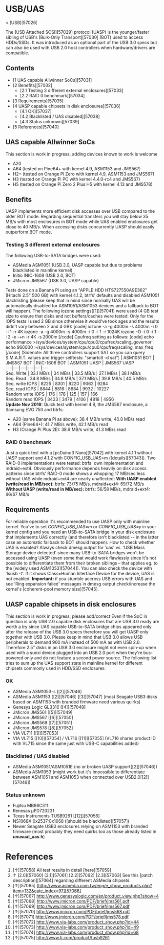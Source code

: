 # USB/UAS
< [USB][57026]
 
The [USB Attached SCSI][57029] protocol (UASP) is the younger/faster sibling of USB's [Bulk-Only Transport][57030] (BOT) used to access HDDs/SSDs. It was introduced as an optional part of the USB 3.0 specs but can also be used with USB 2.0 host controllers when hardware/drivers are compatible. 
## Contents
  * [1 UAS capable Allwinner SoCs][57031]
  * [2 Benefits][57032]
    * [2.1 Testing 3 different external enclosures][57033]
    * [2.2 RAID 0 benchmark][57034]
  * [3 Requirements][57035]
  * [4 UASP capable chipsets in disk enclosures][57036]
    * [4.1 OK][57037]
    * [4.2 Blacklisted / UAS disabled][57038]
    * [4.3 Status unknown][57039]
  * [5 References][57040]

## UAS capable Allwinner SoCs
This section is work in progress, adding devices known to work is welcome
  * A20
  * A64 (tested on Pine64+ with kernel 4.9, ASM1153 and JMS567)
  * H2+ (tested on Orange Pi Zero with kernel 4.9, ASM1153 and JMS567)
  * H3 (tested on Orange Pi PC with kernel 4.4.0-rc4 and JMS567)
  * H5 (tested on Orange Pi Zero 2 Plus H5 with kernel 4.13 and JMS578)

## Benefits
UASP implements more efficient disk accesses over USB compared to the older BOT mode. Regarding sequential transfers you will stay below 35 MB/s with most enclosures in BOT mode while UAS enabled enclosures get close to 40 MB/s. When accessing disks concurrently UASP should easily outperform BOT mode. 
### Testing 3 different external enclosures
The following USB-to-SATA bridges were used: 
  * ASMedia ASM1051 (USB 3.0, UASP capable but due to problems blacklisted in mainline kernel)
  * Initio INIC-1608 (USB 2.0, BOT)
  * JMicron JMS567 (USB 3.0, UASP capable)

Tests done on a Banana Pi using an "APPLE HDD HTS727550A9E362" (Hitachi 2.5" 500 GB) with kernel 4.1.2, btrfs' defaults and disabled ASM1051 blacklisting (please keep that in mind since normally UAS will be automatically disabled for ASM1051/ASM1053 devices and a fallback to BOT will happen). The following iozone settings[[1]][57041] were used (4 GB test size to ensure that disks and not buffers/caches were tested. Only for the IOPS tests I used 2 GB since otherwise it would've took ages and the results didn't vary between 2 and 4 GB): 
[code] 
    iozone -a -g 4000m -s 4000m -i 0 -i 1 -r 4K
    iozone -a -g 4000m -s 4000m -i 0 -i 1 -r 1024K
    iozone -O -i 0 -i 1 -i 2 -e -+n -r 4K -s 2000m
[/code]
Cpufreq setting as follows: 
[code] 
    echo performance >/sys/devices/system/cpu/cpu0/cpufreq/scaling_governor
    echo 960000 >/sys/devices/system/cpu/cpu0/cpufreq/scaling_max_freq
[/code]
(Sidenote: All three controllers support SAT so you can query S.M.A.R.T. values and trigger selftests: "smartctl -d sat") 
| ASM1051 BOT | JMS567 BOT | INIC-1608 BOT | ASM1051 UASP | JMS567 UASP   
---|---|---|---|---|---  
Seq. Write  | 33.1 MB/s | 34 MB/s | 33.5 MB/s | 37.1 MB/s | 38.1 MB/s   
Seq. Read  | 34.8 MB/s | 34.8 MB/s | 37.1 MB/s | 39.8 MB/s | 40.5 MB/s   
Seq. write IOPS  | 8225 | 8301 | 8220 | 9062 | 9284   
Seq. read IOPS  | 8844 | 8816 | 8684 | 9932 | 10227   
Random write IOPS  | 176 | 178 | 125 | 157 | 166   
Random read IOPS  | 3433 | 3479 | 4106 | 4818 | 4956   
**Update Nov 2016:** Quick test with kernel 4.9, the JMS567 enclosure, a Samsung EVO 750 and btrfs: 
  * A20 (same Banana Pi as above): 38.4 MB/s write, 40.8 MB/s read
  * A64 (Pine64+): 41.7 MB/s write, 42.1 MB/s read
  * H3 (Orange Pi Plus 2E): 38.9 MB/s write, 41.3 MB/s read

### RAID 0 benchmark
Just a quick test with a [pcDuino3 Nano][57042] with kernel 4.1.1 without UASP support and 4.1.2 with CONFIG_USB_UAS=m ([details][57043]). Two RAID-0 implementations were tested: btrfs' own implementation and mdraid+ext4. Obviously performance depends heavily on disk access patterns since btrfs' RAID-0 mode shows a whopping 17 MB/sec less without UAS while mdraid+ext4 are nearly unaffected: 
**With UASP enabled (write/read in MB/sec):** btrfs: 73/75 MB/s, mdraid+ext4: 69/72 MB/s 
**Without UASP (write/read in MB/sec):** btrfs: 56/58 MB/s, mdraid+ext4: 66/67 MB/s 
## Requirements
For reliable operation it's recommended to use UASP only with mainline kernel. You've to set _CONFIG_USB_UAS=m_ or _CONFIG_USB_UAS=y_ in your kernel config and you need an USB-to-SATA bridge in your disk enclosure that implements UAS correctly (and therefore isn't blacklisted -- in the latter case an automatic fallback to BOT should happen). 
How to check whether UAS is enabled? Always check dmesg output for 'uas' vs. 'USB Mass Storage device detected' since many USB-to-SATA bridges won't be accessed using UASP (even some that would work flawlessly since it's not possible to differentiate them from their broken siblings – that applies eg. to the [widely used ASM1053][57044]). You can also check the device with 'lsusb -t'. If it shows Class=Human Interface Device for the device, UAS is not enabled. 
**Important:** if you stumble accross USB errors with UAS and see 'Ring expansion failed' messages in dmesg output check/increase the kernel's [coherent-pool memory size][57045]. 
## UASP capable chipsets in disk enclosures
This section is work in progress, please add/correct
Even if the SoC in question is only USB 2.0 capable disk enclosures that are USB 3.0 ready are worth a try since UAS capable USB-to-SATA bridge chips appeared only after the release of the USB 3.0 specs therefore you will get UASP only together with USB 3.0. Please keep in mind that USB 3.0 allows USB peripherals to demand 900 mA instead of 500 mA as with USB 2.0. Therefore 2.5" disks in an USB 3.0 enclosure might not even spin-up when used with a sunxi device plugged into an USB 2.0 port when they're bus-powered only and do not feature a second power source. 
The following list tries to sum up the UAS support state in mainline kernel for different chipsets commonly used in HDD/SSD enclosures: 
### OK
  * ASMedia ASM1053-s [[2]][57046]
  * ASMedia ASM1153 [[2]][57046] [[3]][57047] (most Seagate USB3 disks based on ASM1153 with branded firmware need various quirks)
  * Genesys Logic GL3310 [[4]][57048]
  * JMicron JMS561 [[5]][57049]
  * JMicron JMS567 [[6]][57050]
  * JMicron JMS568 [[7]][57051]
  * JMicron JMS578 [[8]][57052]
  * VIA VL711 [[9]][57053]
  * VIA VL715 [[10]][57054] / VL716 [[11]][57055] (VL716 shares product ID with VL715 since the same just with USB-C capabilities added)

### Blacklisted / UAS disabled
  * ASMedia ASM1051/ASM1051E (no or broken UASP support[[2]][57046])
  * ASMedia ASM1053 (might work but it's impossible to differentiate between ASM1051 and ASM1053 when connected over USB2.0[[2]][57046])

### Status unknown
  * Fujitsu MB86C311
  * Renesas µPD720231
  * Texas Instruments TUSB9261 [[12]][57056]
  * NS1068X 0x2537:0x1068 ([should be blacklisted][57057])
  * Newer Seagate USB3 enclosures relying on ASM1153 with branded firmware (most probably they need quirks too as those already listed in **unusual_uas.h**)

# References
  1. [↑][57058] All test results in detail [here][57059]
  2. ↑ [2.0][57060] [2.1][57061] [2.2][57062] [2.3][57063] See this [patch description][57064] regarding different ASMedia chipsets
  3. [↑][57065] [http://www.asmedia.com.tw/eng/e_show_products.php?item=132&cate_index=97][57066]
  4. [↑][57067] <http://www.genesyslogic.com/en/product_view.php?show=4>
  5. [↑][57068] <http://www.jmicron.com/PDF/brief/jms561.pdf>
  6. [↑][57069] <http://www.jmicron.com/PDF/brief/jms567.pdf>
  7. [↑][57070] <http://www.jmicron.com/PDF/brief/jms568.pdf>
  8. [↑][57071] <http://www.jmicron.com/PDF/brief/jms578.pdf>
  9. [↑][57072] <http://www.via-labs.com/product_show.php?id=44>
  10. [↑][57073] <http://www.via-labs.com/product_show.php?id=49>
  11. [↑][57074] <http://www.via-labs.com/product_show.php?id=68>
  12. [↑][57075] <http://www.ti.com/product/tusb9261>
